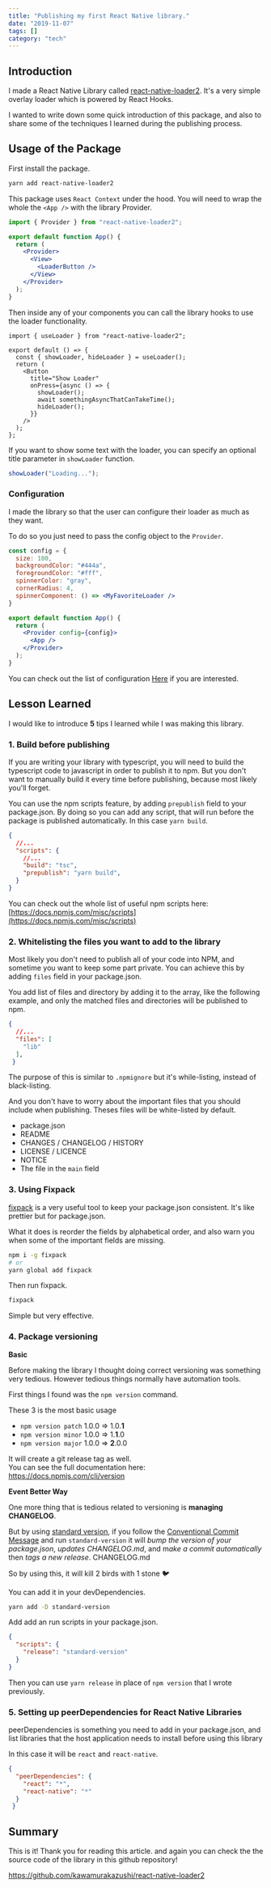 ```yaml
---
title: "Publishing my first React Native library."
date: "2019-11-07"
tags: []
category: "tech"
---
```


## Introduction

I made a React Native Library called [react-native-loader2](https://github.com/kawamurakazushi/react-native-loader2). It's a very simple overlay loader which is powered by React Hooks.


I wanted to write down some quick introduction of this package, and also to share some of the techniques I learned during the publishing process.

## Usage of the Package

First install the package.

```bash
yarn add react-native-loader2
```

This package uses `React Context` under the hood. You will need to wrap the whole the `<App />` with the library Provider.

```jsx
import { Provider } from "react-native-loader2";

export default function App() {
  return (
    <Provider>
      <View>
        <LoaderButton />
      </View>
    </Provider>
  );
}
```

Then inside any of your components you can call the library hooks to use the loader functionality.

```jsx{1, 4}
import { useLoader } from "react-native-loader2";

export default () => {
  const { showLoader, hideLoader } = useLoader();
  return (
    <Button
      title="Show Loader"
      onPress={async () => {
        showLoader();
        await somethingAsyncThatCanTakeTime();
        hideLoader();
      }}
    />
  );
};
```

If you want to show some text with the loader, you can specify an optional title parameter in `showLoader` function.

```jsx
showLoader("Loading...");
```

### Configuration

I made the library so that the user can configure their loader as much as they want.

To do so you just need to pass the config object to the `Provider`.

```jsx
const config = {
  size: 100,
  backgroundColor: "#444a",
  foregroundColor: "#fff",
  spinnerColor: "gray",
  cornerRadius: 4,
  spinnerComponent: () => <MyFavoriteLoader />
}

export default function App() {
  return (
    <Provider config={config}>
      <App />
    </Provider>
  );
}
```

You can check out the list of configuration [Here](https://github.com/kawamurakazushi/react-native-loader2#list-of-configurations) if you are interested.

## Lesson Learned

I would like to introduce **5** tips I learned while I was making this library.

### 1. Build before publishing

If you are writing your library with typescript, you will need to build the typescript code to javascript in order to publish it to npm.
But you don't want to manually build it every time before publishing, because most likely you'll forget.

You can use the npm scripts feature, by adding `prepublish` field to your package.json.
By doing so you can add any script, that will run before the package is published automatically. In this case `yarn build`.

```json
{
  //...
  "scripts": {
    //...
    "build": "tsc",
    "prepublish": "yarn build",
  }
}
```

You can check out the whole list of useful npm scripts here: [https://docs.npmjs.com/misc/scripts](https://docs.npmjs.com/misc/scripts)

### 2. Whitelisting the files you want to add to the library

Most likely you don't need to publish all of your code into NPM, and sometime you want to keep some part private. You can achieve this by adding `files` field in your package.json.

You add list of files and directory by adding it to the array, like the following example, and only the matched files and directories will be published to npm.

```json
{
  //...
  "files": [
    "lib"
  ],
 }
```

The purpose of this is similar to `.npmignore` but it's while-listing, instead of black-listing.

And you don't have to worry about the important files that you should include when publishing. Theses files will be white-listed by default.

- package.json
- README
- CHANGES / CHANGELOG / HISTORY
- LICENSE / LICENCE
- NOTICE
- The file in the `main` field

### 3. Using Fixpack

[fixpack](https://github.com/henrikjoreteg/fixpack) is a very useful tool to keep your package.json consistent. It's like prettier but for package.json.

What it does is reorder the fields by alphabetical order, and also warn you when some of the important fields are missing.

```bash
npm i -g fixpack
# or
yarn global add fixpack
```

Then run fixpack.
```bash
fixpack
```

Simple but very effective.

### 4. Package versioning

**Basic**

Before making the library I thought doing correct versioning was something very tedious. However tedious things normally have automation tools.

First things I found was the `npm version` command.

These 3 is the most basic usage

- `npm version patch` 1.0.0 => 1.0.**1**
- `npm version minor` 1.0.0 => 1.**1**.0
- `npm version major` 1.0.0 => **2**.0.0

It will create a git release tag as well.<br>
You can see the full documentation here: https://docs.npmjs.com/cli/version

**Event Better Way**

One more thing that is tedious related to versioning is **managing CHANGELOG**.

But by using [standard version](https://github.com/conventional-changelog/standard-version),
if you follow the [Conventional Commit Message](https://www.conventionalcommits.org/en/v1.0.0/) and run `standard-version` it will *bump the version of your package.json*, *updates CHANGELOG.md*, and m*ake a commit automatically* then *tags a new release*.
CHANGELOG.md

So by using this, it will kill 2 birds with 1 stone 🐦

You can add it in your devDependencies.

```bash
yarn add -D standard-version
```

Add add an run scripts in your package.json.

```json
{
  "scripts": {
    "release": "standard-version"
  }
}
```

Then you can use `yarn release` in place of `npm version` that I wrote previously.


### 5. Setting up peerDependencies for React Native Libraries

peerDependencies is something you need to add in your package.json, and list libraries that the host application needs to install before using this library

In this case it will be `react` and `react-native`.

```json
{
  "peerDependencies": {
    "react": "*",
    "react-native": "*"
  }
 }
```

## Summary

This is it! Thank you for reading this article. and again you can check the the source code of the library in this github repository!

https://github.com/kawamurakazushi/react-native-loader2